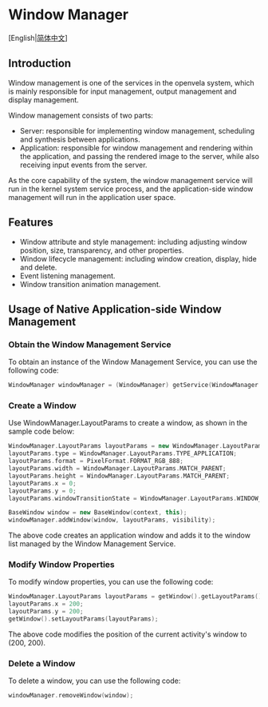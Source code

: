 # Window Manager

[English|[简体中文](./README_zh-cn.md)]

## Introduction
Window management is one of the services in the openvela system, which is mainly responsible for input management, output management and display management.

Window management consists of two parts:
- Server: responsible for implementing window management, scheduling and synthesis between applications.
- Application: responsible for window management and rendering within the application, and passing the rendered image to the server, while also receiving input events from the server.

As the core capability of the system, the window management service will run in the kernel system service process, and the application-side window management will run in the application user space.

## Features
- Window attribute and style management: including adjusting window position, size, transparency, and other properties.
- Window lifecycle management: including window creation, display, hide and delete.
- Event listening management.
- Window transition animation management.

## Usage of Native Application-side Window Management

### Obtain the Window Management Service

To obtain an instance of the Window Management Service, you can use the following code:

```c++
WindowManager windowManager = (WindowManager) getService(WindowManager::name());
```

### Create a Window

Use WindowManager.LayoutParams to create a window, as shown in the sample code below:

```c++
WindowManager.LayoutParams layoutParams = new WindowManager.LayoutParams();
layoutParams.type = WindowManager.LayoutParams.TYPE_APPLICATION;
layoutParams.format = PixelFormat.FORMAT_RGB_888;
layoutParams.width = WindowManager.LayoutParams.MATCH_PARENT;
layoutParams.height = WindowManager.LayoutParams.MATCH_PARENT;
layoutParams.x = 0;
layoutParams.y = 0;
layoutParams.windowTransitionState = WindowManager.LayoutParams.WINDOW_TRANSITION_ENABLE;

BaseWindow window = new BaseWindow(context, this);
windowManager.addWindow(window, layoutParams, visibility);
```

The above code creates an application window and adds it to the window list managed by the Window Management Service.

### Modify Window Properties

To modify window properties, you can use the following code:

```c++
WindowManager.LayoutParams layoutParams = getWindow().getLayoutParams();
layoutParams.x = 200;
layoutParams.y = 200;
getWindow().setLayoutParams(layoutParams);
```

The above code modifies the position of the current activity's window to (200, 200).

### Delete a Window

To delete a window, you can use the following code:

```c++
windowManager.removeWindow(window);
```